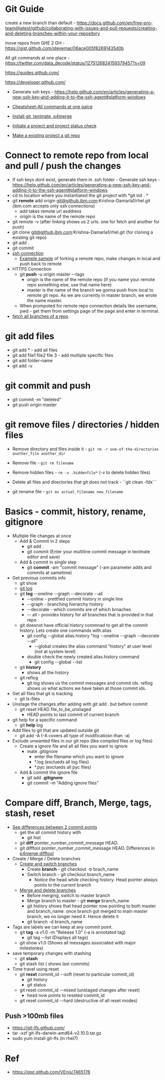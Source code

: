 # Git Guide

create a new branch than default - https://docs.github.com/en/free-pro-team@latest/github/collaborating-with-issues-and-pull-requests/creating-and-deleting-branches-within-your-repository

move repos from GHE 2 GH - https://gist.github.com/stevemar/06ace005f82691435d0b

All git commands at one place - https://twitter.com/data_decode/status/1275126824159379457?s=09

https://guides.github.com/

https://developer.github.com/

- Generate ssh keys - https://help.github.com/en/articles/generating-a-new-ssh-key-and-adding-it-to-the-ssh-agent#platform-windows

- [Cheatsheet-All commands at one palce](https://github.ibm.com/Krishna-Damarla1/git/blob/master/github-git-cheat-sheet.pdf)

- [Install git, textmate, p4merge](https://github.ibm.com/Krishna-Damarla1/git/blob/master/Git%20tools%20installations%20guide.pdf)

- [Initiate a project and project status check](https://github.ibm.com/Krishna-Damarla1/git/blob/master/Initiate_project.png)

- [Make a existing project a git repo](https://github.ibm.com/Krishna-Damarla1/git/blob/master/existing_project_make_git_repo.png)

# Connect to remote repo from local and pull / push the changes
  - If ssh keys dont exist, generate them in .ssh folder - Generate ssh keys - https://help.github.com/en/articles/generating-a-new-ssh-key-and-adding-it-to-the-ssh-agent#platform-windows
  - cd to location where you instantiated the git project with *git init . *
  - git **remote** add origin git@github.ibm.com:Krishna-Damarla1/rhel.git (ibm.com accepts only ssh connections)
    - add takes remote url asddress
    - origin is the name of the remote repo
  - git remote -v (after linking shows us 2 urls. one for fetch and another for push)
  - git clone git@github.ibm.com:Krishna-Damarla1/rhel.git (for cloning a existing git repo) 
  - git add . 
  - git commit
- [ssh connection](https://help.github.com/en/articles/connecting-to-github-with-ssh)
    - [Example sample](https://github.ibm.com/Krishna-Damarla1/git/blob/master/Screenshots/Pull%2C%20change%2C%20push.png) of forking a remote repo, make changes in local and push back to remote 
-  HTTPS Connection
    - git **push** -u origin master --tags
      - origin is the name of the remote repo (if you name your remote repo something else, use that name here)
      - master is the name of the branch we gonna push from local to remote git repo. As we are currently in master branch, we wrote the name master.
    - When prompoted for remote repo connection details like username, pwd - get them from settings page of the page and enter in terminal.
 - [fetch all branches of a repo](https://stackoverflow.com/a/10312587/5757129)

# git add files
- git add * - add all files
- git add file1 file2 file 3 - add multiple specific files 
- git add folder-name
- git add -u 

# git commit and push
- git commit -m "deleted"
- git push origin master

# git remove files / directories / hidden files
- Remove directory and files inside it - ```git rm -r one-of-the-directories another_file another_dir```
- Remove file - ```git rm filename```
- Remove hidden files - ```rm -v .hiddenfile*``` (-v to delete hidden files)
- Delete all files and directories that git does not track - ``git clean -fdx```
  
- git rename file -  ```git mv actual_filename new_filename```

# Basics - commit, history, rename, gitignore
- Multiple file changes at once 
  -  Add & Commit in 2 steps
     - git add . 
     - git commit (Enter your multiline commit message in textmate editor and save)
  - Add & commit in single step
     - git **commit** -am "commit message" (-am parameter adds and commits at sametime)
- Get previous commits info
  - git show
  - [git log](https://git-scm.com/book/en/v2/Git-Basics-Viewing-the-Commit-History)
  - git **log** --oneline --graph --decorate --all 
      - --online - prettfied commit history in single line
      - --graph - branching hierarchy history
      - --decorate - which commits are of which brnaches
      - -- all - provides history for all branches that is provided in that repo
  - git doesnot have official history commnad to get all the commit history. Lets create one commands with alias
    - git config --global alias.history "log --oneline --graph --decorate --all"
      - --global creates the alias command "history" at user level (not at system level)
    - double check the newly created alias.history command 
      - git config --global --list
  - git **history**
    - shows all the history
  - git reflog 
    -  git log shows us the commit messages and commit ids. reflog shows us what actions we have taken at those commit ids. 
- Get all files that git is tracking
  - git ls-files
- Unstage the changes after adding with git add . but before commit
  - git reset HEAD file_to_be_unstaged
    - HEAD points to last commit of current branch
- git help for a specific command 
  - git **help** log
- Add files to git that are updated outside git
  - git add -A (-A covers all type of modificatiosn than -a)
- Exclude unwanted files in our git repo (like compiled files or log files)
  - Create a ignore file and all all files you want to ignore
    - mate .gitignore
       - enter the filename which you want to ignore
       - *.log (exclueds all log files)
       - *.pyc (exclueds all pyc files)
  - Add & commit the ignore file
     - git add **.gitignore**
     - git commit -m "Adding ignore files"

# Compare diff, Branch, Merge, tags, stash, reset
- [See differences between 2 commit points](https://github.ibm.com/Krishna-Damarla1/git/blob/master/Screenshots/commit%20differences.png) 
   - get the all commit history with 
      - git hist
   - git **diff** pointer_number_commit_message HEAD. 
   - git difftool pointer_number_commit_message HEAD. Differences in [p4merge difftool](https://github.ibm.com/Krishna-Damarla1/git/blob/master/Screenshots/commit%20diff%20in%20p4merge%20tool.png)
 - Create / Merge / Delete branches 
    - [Create and switch branches](https://github.ibm.com/Krishna-Damarla1/git/blob/master/Screenshots/create%2C%20switch%20branches.png) 
      - Create **branch** - git checkout -b brach_name
      - Switch branch - git checkout branch_name
        -  Notice the head while checking history. Head pointer always points to the current branch
    - [Merge and delete branches](https://github.ibm.com/Krishna-Damarla1/git/blob/master/Screenshots/Merge%2C%20delete.png)
      - Before merging, switch to master branch
      - Merge branch to master - git **merge** branch_name
      - git history shows that head pointer now pointing to both master and branch_name. once branch got merged to main master branch, we no longer need it. Hence delete it
      - git branch -d branch_name
  -  Tags are labels we can keep at any commit point. 
      - git **tag** -a v1.0 -m "Release 1.0" (-a is annotated tag)
        - git tag --list (Displays all tags)
      - git show v1.0 (Shows all messages associated with major milestones)
  - save temporary changes with stashing
      - git **stash**
      - git stash list ( shows last commits)
  - Time travel using reset 
      - git **reset** commit_id --soft (reset to particular commit_id)
        - git history
        - git status
      - git reset commit_id --mixed (unstaged changes after reset)
        - head now points to reseted commit_id
      - git reset commit_id --hard (destructive of all reset modes)
      
## Push >100mb files
- https://git-lfs.github.com/
- tar -xzf git-lfs-darwin-amd64-v2.10.0.tar.gz
- sudo yum install git-lfs (in rhel7)

# Ref
- https://gist.github.com/VEnis/7465176
